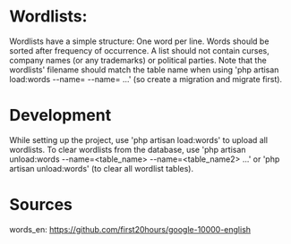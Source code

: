 # Wordlists:
Wordlists have a simple structure: One word per line.
Words should be sorted after frequency of occurrence.
A list should not contain curses, company names (or any trademarks) or political parties.
Note that the wordlists' filename should match the table name when using
'php artisan load:words --name=<filename> --name=<filename2> …' (so create a migration and migrate first).

# Development
While setting up the project, use 'php artisan load:words' to upload all
wordlists. To clear wordlists from the database, use
'php artisan unload:words --name=<table_name> --name=<table_name2> ...' or
'php artisan unload:words' (to clear all wordlist tables).

# Sources
words_en: https://github.com/first20hours/google-10000-english
